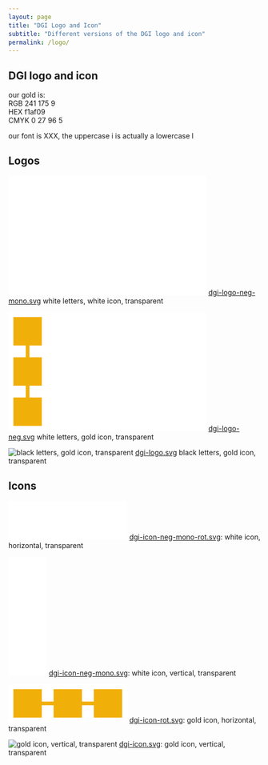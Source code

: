 ```yaml
---
layout: page
title: "DGI Logo and Icon"
subtitle: "Different versions of the DGI logo and icon"
permalink: /logo/
---
```


## DGI logo and icon

our gold is:  
RGB 241 175 9  
HEX f1af09  
CMYK 0 27 96 5

our font is XXX, the uppercase i is actually a lowercase l

## Logos

![white letters, white icon, transparent](dgi-logo-neg-mono.svg)
[dgi-logo-neg-mono.svg](dgi-logo-neg-mono.svg) white letters, white icon, transparent  

![white letters, gold icon, transparent](dgi-logo-neg.svg)
[dgi-logo-neg.svg](dgi-logo-neg.svg) white letters, gold icon, transparent  

![black letters, gold icon, transparent](./dgi-logo.svg)
[dgi-logo.svg](./dgi-logo.svg) black letters, gold icon, transparent

## Icons

![white icon, horizontal, transparent](dgi-icon-neg-mono-rot.svg)
[dgi-icon-neg-mono-rot.svg](dgi-icon-neg-mono-rot.svg): white icon, horizontal, transparent

![white icon, vertical, transparent](dgi-icon-neg-mono.svg)
[dgi-icon-neg-mono.svg](dgi-icon-neg-mono.svg): white icon, vertical, transparent

![gold icon, horizontal, transparent](dgi-icon-rot.svg)
[dgi-icon-rot.svg](dgi-icon-rot.svg): gold icon, horizontal, transparent

![gold icon, vertical, transparent](dgi-icon.svg)
[dgi-icon.svg](dgi-icon.svg): gold icon, vertical, transparent
